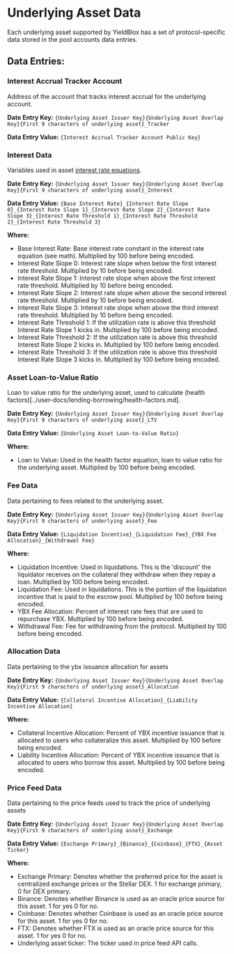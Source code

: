 # Underlying Asset Data

Each underlying asset supported by YieldBlox has a set of protocol-specific data stored in the pool accounts data entries. &#x20;

## Data Entries:

### Interest Accrual Tracker Account

Address of the account that tracks interest accrual for the underlying account.

**Date Entry Key:** `{Underlying Asset Issuer Key}{Underlying Asset Overlap Key}{First 9 characters of underlying asset}_Tracker`

**Data Entry Value:** `{Interest Accrual Tracker Account Public Key}`

### Interest Data

Variables used in asset [interest rate equations](#math.md#Interest-Rate-Calculations).

**Date Entry Key:** `{Underlying Asset Issuer Key}{Underlying Asset Overlap Key}{First 9 characters of underlying asset}_Interest`&#x20;

**Data Entry Value:** `{Base Interest Rate}_{Interest Rate Slope 0}_{Interest Rate Slope 1}_{Interest Rate Slope 2}_{Interest Rate Slope 3}_{Interest Rate Threshold 1}_{Interest Rate Threshold 2}_{Interest Rate Threshold 3}`

**Where:**

- Base Interest Rate: Base interest rate constant in the interest rate equation (see math). Multiplied by 100 before being encoded.
- Interest Rate Slope 0: Interest rate slope when below the first interest rate threshold. Multiplied by 10 before being encoded.
- Interest Rate Slope 1: Interest rate slope when above the first interest rate threshold. Multiplied by 10 before being encoded.
- Interest Rate Slope 2: Interest rate slope when above the second interest rate threshold. Multiplied by 10 before being encoded.
- Interest Rate Slope 3: Interest rate slope when above the third interest rate threshold. Multiplied by 10 before being encoded.
- Interest Rate Threshold 1: If the utilization rate is above this threshold Interest Rate Slope 1 kicks in. Multiplied by 100 before being encoded.
- Interest Rate Threshold 2: If the utilization rate is above this threshold Interest Rate Slope 2 kicks in. Multiplied by 100 before being encoded.
- Interest Rate Threshold 3: If the utilization rate is above this threshold Interest Rate Slope 3 kicks in. Multiplied by 100 before being encoded.

### Asset Loan-to-Value Ratio

Loan to value ratio for the underlying asset, used to calculate (health factors)[../user-docs/lending-borrowing/health-factors.md].

**Date Entry Key:** `{Underlying Asset Issuer Key}{Underlying Asset Overlap Key}{First 9 characters of underlying asset}_LTV`

**Data Entry Value:** `{Underlying Asset Loan-to-Value Ratio}`

**Where:**

- Loan to Value: Used in the health factor equation, loan to value ratio for the underlying asset. Multiplied by 100 before being encoded.

### Fee Data

Data pertaining to fees related to the underlying asset.

**Date Entry Key:** `{Underlying Asset Issuer Key}{Underlying Asset Overlap Key}{First 9 characters of underlying asset}_Fee`

**Data Entry Value:** `{Liquidation Incentive}_{Liquidation Fee}_{YBX Fee Allocation}_{Withdrawal Fee}`

**Where:**

- Liquidation Incentive: Used in liquidations. This is the 'discount' the liquidator receives on the collateral they withdraw when they repay a loan. Multiplied by 100 before being encoded.
- Liquidation Fee: Used in liquidations. This is the portion of the liquidation incentive that is paid to the escrow pool. Multiplied by 100 before being encoded.
- YBX Fee Allocation: Percent of interest rate fees that are used to repurchase YBX. Multiplied by 100 before being encoded.
- Withdrawal Fee: Fee for withdrawing from the protocol. Multiplied by 100 before being encoded.

### Allocation Data

Data pertaining to the ybx issuance allocation for assets

**Date Entry Key:** `{Underlying Asset Issuer Key}{Underlying Asset Overlap Key}{First 9 characters of underlying asset}_Allocation`

**Data Entry Value:** `{Collateral Incentive Allocation}_{Liability Incentive Allocation}`

**Where:**

- Collateral Incentive Allocation: Percent of YBX incentive issuance that is allocated to users who collateralize this asset. Multiplied by 100 before being encoded.
- Liability Incentive Allocation: Percent of YBX incentive issuance that is allocated to users who borrow this asset. Multiplied by 100 before being encoded.

### Price Feed Data

Data pertaining to the price feeds used to track the price of underlying assets

**Date Entry Key:** `{Underlying Asset Issuer Key}{Underlying Asset Overlap Key}{First 9 characters of underlying asset}_Exchange`

**Data Entry Value:** `{Exchange Primary}_{Binance}_{Coinbase}_{FTX}_{Asset Ticker}`

**Where:**

- Exchange Primary: Denotes whether the preferred price for the asset is centralized exchange prices or the Stellar DEX. 1 for exchange primary, 0 for DEX primary.
- Binance: Denotes whether Binance is used as an oracle price source for this asset. 1 for yes 0 for no.
- Coinbase: Denotes whether Coinbase is used as an oracle price source for this asset. 1 for yes 0 for no.
- FTX: Denotes whether FTX is used as an oracle price source for this asset. 1 for yes 0 for no.
- Underlying asset ticker: The ticker used in price feed API calls.
